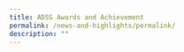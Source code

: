 ```yaml
---
title: ADSS Awards and Achievement
permalink: /news-and-highlights/permalink/
description: ""
---
```


